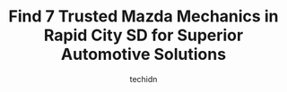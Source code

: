 ---
layout: ampstory
image: https://images.unsplash.com/photo-1504887764023-6f27056d186c?ixlib=rb-4.0.3&ixid=MnwxMjA3fDB8MHxwaG90by1wYWdlfHx8fGVufDB8fHx8&auto=format&fit=crop&w=640&h=853&q=80
author: techidn
featured: false
description: Searching for the finest Mazda Mechanic in Rapid City SD, USA? Look no further than the 7 best Mazda Mechanic in the area, where youll find a team of highly qualified professionals ready to
title: Find 7 Trusted Mazda Mechanics in Rapid City SD for Superior Automotive Solutions
cover:
   title: Find 7 Trusted Mazda Mechanics in Rapid City SD for Superior Automotive Solutions
   subtitle: Rickpate
   background: https://images.unsplash.com/photo-1504887764023-6f27056d186c?ixlib=rb-4.0.3&ixid=MnwxMjA3fDB8MHxwaG90by1wYWdlfHx8fGVufDB8fHx8&auto=format&fit=crop&w=640&h=853&q=80

pages: 
 - layout: thirds
   top: <h1>#1 Meineke Car Care Center</h1>
   bottom: "<p>Got a routine oil change here, and in addition to doing a thorough job, they noticed several issues my car had. They took pictures and showed me exactly what was wrong an</p>"
   background: https://www.knot35.com/toplist/wp-content/uploads/2023/06/best-mazda-mechanic-1-in-rapid-city-sd-1685832299.jpeg
   backgroundblur: true
 - layout: thirds
   top: <h1>#2 Billion Auto - Kia in Rapid City</h1>
   bottom: "<p>1400 Cambell St, Rapid City, SD 57701, United States</p>"
   background: https://www.knot35.com/toplist/wp-content/uploads/2023/06/best-mazda-mechanic-2-in-rapid-city-sd-1685832299.jpeg
   cta:
      link: https://www.knot35.com/toplist/find-7-trusted-mazda-mechanics-in-rapid-city-sd-for-superior-automotive-solutions/
      text: Find 7 Trusted Mazda Mechanics in Rapid City SD for Superior Automotive Solutions
 - layout: thirds
   top: <h1>#3 Kopren Motors</h1>
   bottom: "<p>222 N Cambell St, Rapid City, SD 57701, United States</p>"
   background: https://www.knot35.com/toplist/wp-content/uploads/2023/06/best-mazda-mechanic-3-in-rapid-city-sd-1685832300.jpeg
   cta:
      link: https://www.knot35.com/toplist/find-7-trusted-mazda-mechanics-in-rapid-city-sd-for-superior-automotive-solutions/
      text: Find 7 Trusted Mazda Mechanics in Rapid City SD for Superior Automotive Solutions
 - layout: thirds
   top: <h1>#4 Liberty Hyundai Mazda</h1>
   bottom: "<p>404 Cambell St, Rapid City, SD 57701, United States</p>"
   background: https://images.unsplash.com/photo-1620421680010-0766ff230392?ixlib=rb-4.0.3&ixid=MnwxMjA3fDB8MHxwaG90by1wYWdlfHx8fGVufDB8fHx8&auto=format&fit=crop&w=640&h=853&q=80
   cta:
      link: https://www.knot35.com/toplist/find-7-trusted-mazda-mechanics-in-rapid-city-sd-for-superior-automotive-solutions/
      text: Find 7 Trusted Mazda Mechanics in Rapid City SD for Superior Automotive Solutions
 - layout: thirds
   top: <h1>#5 Firestone Complete Auto Care</h1>
   bottom: "<p>425 Main St, Rapid City, SD 57701, United States</p>"
   background: https://images.unsplash.com/photo-1524169358666-79f22534bc6e?ixlib=rb-4.0.3&ixid=MnwxMjA3fDB8MHxwaG90by1wYWdlfHx8fGVufDB8fHx8&auto=format&fit=crop&w=640&h=853&q=80
   cta:
      link: https://www.knot35.com/toplist/find-7-trusted-mazda-mechanics-in-rapid-city-sd-for-superior-automotive-solutions/
      text: Find 7 Trusted Mazda Mechanics in Rapid City SD for Superior Automotive Solutions
 - layout: thirds
   top: <h1>#6 Liberty Mitsubishi Volkswagen</h1>
   bottom: "<p>600 Cambell St, Rapid City, SD 57701, United States</p>"
   background: https://images.unsplash.com/photo-1564951434112-64d74cc2a2d7?ixlib=rb-4.0.3&ixid=MnwxMjA3fDB8MHxwaG90by1wYWdlfHx8fGVufDB8fHx8&auto=format&fit=crop&w=640&h=853&q=80
   cta:
      link: https://www.knot35.com/toplist/find-7-trusted-mazda-mechanics-in-rapid-city-sd-for-superior-automotive-solutions/
      text: Find 7 Trusted Mazda Mechanics in Rapid City SD for Superior Automotive Solutions
 - layout: thirds
   top: <h1>#7 Honest Automotive</h1>
   bottom: "<p>315 1st St, Rapid City, SD 57701, United States</p>"
   background: https://images.unsplash.com/photo-1509114397022-ed747cca3f65?ixlib=rb-4.0.3&ixid=MnwxMjA3fDB8MHxwaG90by1wYWdlfHx8fGVufDB8fHx8&auto=format&fit=crop&w=640&h=853&q=80
   cta:
      link: https://www.knot35.com/toplist/find-7-trusted-mazda-mechanics-in-rapid-city-sd-for-superior-automotive-solutions/
      text: Find 7 Trusted Mazda Mechanics in Rapid City SD for Superior Automotive Solutions
 - layout: thirds
   middle: Continue reading...
   background: https://images.unsplash.com/photo-1540457036297-448b6b99e91c?ixlib=rb-4.0.3&ixid=MnwxMjA3fDB8MHxwaG90by1wYWdlfHx8fGVufDB8fHx8&auto=format&fit=crop&w=640&h=853&q=80
   cta:
      link: https://www.knot35.com/toplist/find-7-trusted-mazda-mechanics-in-rapid-city-sd-for-superior-automotive-solutions/
      text: Find 7 Trusted Mazda Mechanics in Rapid City SD for Superior Automotive Solutions
      
---